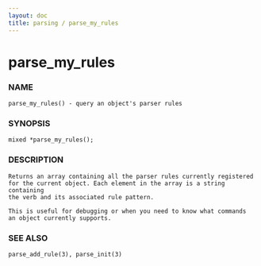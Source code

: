 ```yaml
---
layout: doc
title: parsing / parse_my_rules
---
```


# parse_my_rules

### NAME

    parse_my_rules() - query an object's parser rules

### SYNOPSIS

    mixed *parse_my_rules();

### DESCRIPTION

    Returns an array containing all the parser rules currently registered
    for the current object. Each element in the array is a string containing
    the verb and its associated rule pattern.

    This is useful for debugging or when you need to know what commands
    an object currently supports.

### SEE ALSO

    parse_add_rule(3), parse_init(3)
